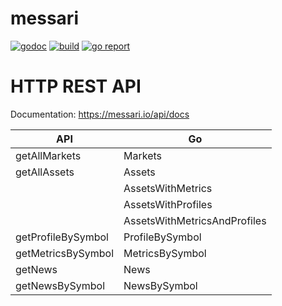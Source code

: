 # messari

[![godoc](https://godoc.org/github.com/kahlys/messari?status.svg)](https://godoc.org/github.com/kahlys/messari)
[![build](https://api.travis-ci.org/kahlys/messari.svg?branch=master)](https://travis-ci.org/kahlys/messari)
[![go report](https://goreportcard.com/badge/github.com/kahlys/messari)](https://goreportcard.com/report/github.com/kahlys/messari)

# HTTP REST API

Documentation: https://messari.io/api/docs

|  API  |  Go  	|  
|---  |---	|
|  getAllMarkets  | Markets |
|  getAllAssets | Assets   |
|   | AssetsWithMetrics   |
|   | AssetsWithProfiles   |
|   | AssetsWithMetricsAndProfiles   |
|  getProfileBySymbol | ProfileBySymbol |
|  getMetricsBySymbol | MetricsBySymbol |
|  getNews  | News |
|  getNewsBySymbol  | NewsBySymbol |
